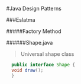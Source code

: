 #Java Design Patterns

###Eslatma 

#####Factory Method 

######Shape.java 
  
  >Universal shape class
  
  ```java
    public interface Shape {
    void draw();
    }
  ```
